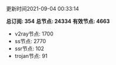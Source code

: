更新时间2021-09-04 00:33:14

**总订阅: 354**
**总节点: 24334**
**有效节点: 4663**
- v2ray节点: 1700
- ss节点: 2770
- ssr节点: 102
- trojan节点: 91
